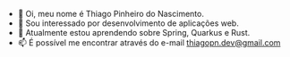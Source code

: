 - 👋 Oi, meu nome é Thiago Pinheiro do Nascimento.
- 👀 Sou interessado por desenvolvimento de aplicações web.
- 🌱 Atualmente estou aprendendo sobre Spring, Quarkus e Rust. 
- 📫 É possível me encontrar através do e-mail thiagopn.dev@gmail.com

<!---
thiagopn/thiagopn is a ✨ special ✨ repository because its `README.md` (this file) appears on your GitHub profile.
You can click the Preview link to take a look at your changes.
--->
